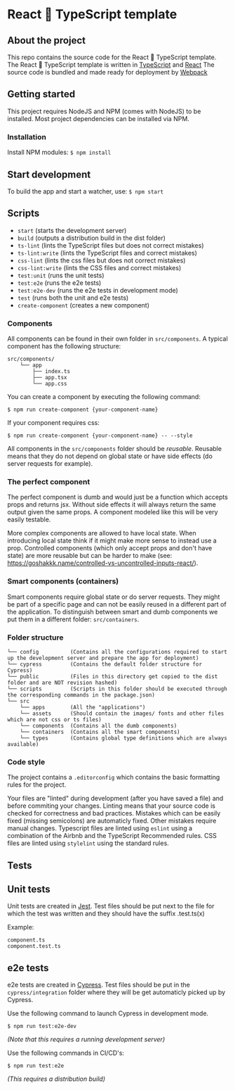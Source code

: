 # React 💖 TypeScript template

## About the project

This repo contains the source code for the React 💖 TypeScript template.
The React 💖 TypeScript template is written in [TypeScript](https://typescriptlang.org) and [React](https://reactjs.org)
The source code is bundled and made ready for deployment by [Webpack](http://webpack.js.org)

## Getting started

This project requires NodeJS and NPM (comes with NodeJS) to be installed.
Most project dependencies can be installed via NPM.

### Installation

Install NPM modules:
`$ npm install`

## Start development

To build the app and start a watcher, use:
`$ npm start`

## Scripts

- `start` (starts the development server)
- `build` (outputs a distribution build in the dist folder)
- `ts-lint` (lints the TypeScript files but does not correct mistakes)
- `ts-lint:write` (lints the TypeScript files and correct mistakes)
- `css-lint` (lints the css files but does not correct mistakes)
- `css-lint:write` (lints the CSS files and correct mistakes)
- `test:unit` (runs the unit tests)
- `test:e2e` (runs the e2e tests)
- `test:e2e-dev` (runs the e2e tests in development mode)
- `test` (runs both the unit and e2e tests)
- `create-component` (creates a new component)

### Components

All components can be found in their own folder in `src/components`.
A typical component has the following structure:

```
src/components/
	└── app
		├── index.ts
		├── app.tsx
		└── app.css
```

You can create a component by executing the following command:

`$ npm run create-component {your-component-name}`

If your component requires css:

`$ npm run create-component {your-component-name} -- --style`

All components in the `src/components` folder should be *reusable*. 
Reusable means that they do not depend on global state or have side effects (do server requests for example).

### The perfect component
The perfect component is dumb and would just be a function which accepts props and returns jsx. 
Without side effects it will always return the same output given the same props.
A component modeled like this will be very easily testable.

More complex components are allowed to have local state.
When introducing local state think if it might make more sense to instead use a prop.
Controlled components (which only accept props and don't have state) are more reusable but can be harder to make (see: https://goshakkk.name/controlled-vs-uncontrolled-inputs-react/).

### Smart components (containers)

Smart components require global state or do server requests. They might be part of a specific page and can not be easily reused in a different part of the application.
To distinguish between smart and dumb components we put them in a different folder: `src/containers`.

### Folder structure

```
└── config          (Contains all the configurations required to start up the development server and prepare the app for deployment)
└── cypress         (Contains the default folder structure for Cypress)
└── public          (Files in this directory get copied to the dist folder and are NOT revision hashed)
└── scripts         (Scripts in this folder should be executed through the corresponding commands in the package.json)
└── src
    └── apps        (All the "applications")
    └── assets      (Should contain the images/ fonts and other files which are not css or ts files)
    └── components  (Contains all the dumb components)
    └── containers  (Contains all the smart components)
    └── types       (Contains global type definitions which are always available)
```

### Code style

The project contains a `.editorconfig` which contains the basic formatting rules for the project.

Your files are "linted" during development (after you have saved a file) and before commiting your changes.
Linting means that your source code is checked for correctness and bad practices. Mistakes which can be easily fixed (missing semicolons) are automaticly fixed.
Other mistakes require manual changes. Typescript files are linted using `eslint` using a combination of the Airbnb and the TypeScript Recommended rules.
CSS files are linted using `stylelint` using the standard rules.

## Tests

## Unit tests

Unit tests are created in [Jest](https://jestjs.io/). 
Test files should be put next to the file for which the test was written and they should have the suffix .test.ts(x)

Example:
```
component.ts
component.test.ts
```

## e2e tests

e2e tests are created in [Cypress](https://cypress.io).
Test files should be put in the `cypress/integration` folder where they will be get automaticly picked up by Cypress.

Use the following command to launch Cypress in development mode.

`$ npm run test:e2e-dev`

*(Note that this requires a running development server)*

Use the following commands in CI/CD's:

`$ npm run test:e2e`

*(This requires a distribution build)*
